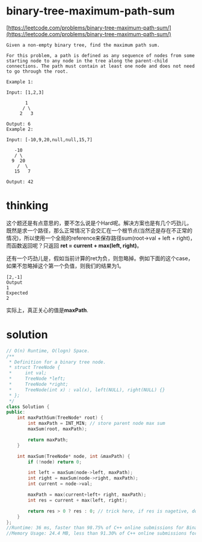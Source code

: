 # binary-tree-maximum-path-sum

[https://leetcode.com/problems/binary-tree-maximum-path-sum/](https://leetcode.com/problems/binary-tree-maximum-path-sum/)

```
Given a non-empty binary tree, find the maximum path sum.

For this problem, a path is defined as any sequence of nodes from some starting node to any node in the tree along the parent-child connections. The path must contain at least one node and does not need to go through the root.

Example 1:

Input: [1,2,3]

       1
      / \
     2   3

Output: 6
Example 2:

Input: [-10,9,20,null,null,15,7]

   -10
   / \
  9  20
    /  \
   15   7

Output: 42
```

# thinking

这个题还是有点意思的，要不怎么说是个Hard呢。解决方案也是有几个巧劲儿，既然是求一个路径，那么正常情况下会交汇在一个根节点(当然还是存在不正常的情况)，所以使用一个全局的reference来保存路径sum(root->val + left + right)，而函数返回呢？只返回 **ret = current + max(left, right)**。

还有一个巧劲儿是，假如当前计算的ret为负，则忽略掉。例如下面的这个case，如果不忽略掉这个第一个负值，则我们的结果为1。

```
[2,-1]
Output
1
Expected
2
```

实际上，真正关心的值是**maxPath**.

# solution
```c++
// O(n) Runtime, O(logn) Space.
/**
 * Definition for a binary tree node.
 * struct TreeNode {
 *     int val;
 *     TreeNode *left;
 *     TreeNode *right;
 *     TreeNode(int x) : val(x), left(NULL), right(NULL) {}
 * };
 */
class Solution {
public:
    int maxPathSum(TreeNode* root) {
        int maxPath = INT_MIN; // store parent node max sum
        maxSum(root, maxPath);

        return maxPath;
    }

    int maxSum(TreeNode* node, int &maxPath) {
        if (!node) return 0;

        int left = maxSum(node->left, maxPath);
        int right = maxSum(node->right, maxPath);
        int current = node->val;

        maxPath = max(current+left+ right, maxPath);
        int res = current + max(left, right);

        return res > 0 ? res : 0; // trick here, if res is nagetive, dont care this subtree.
    }
};
//Runtime: 36 ms, faster than 98.75% of C++ online submissions for Binary Tree Maximum Path Sum.
//Memory Usage: 24.4 MB, less than 91.30% of C++ online submissions for Binary Tree Maximum Path Sum.
```
